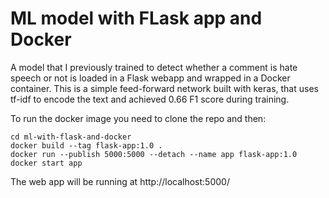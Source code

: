 # ML model with FLask app and Docker

A model that I previously trained to detect whether a comment is hate speech or not is loaded in a Flask webapp and wrapped in a Docker container.
This is a simple feed-forward network built with keras, that uses tf-idf to encode the text and achieved 0.66 F1 score during training. 

To run the docker image you need to clone the repo and then:

```
cd ml-with-flask-and-docker
docker build --tag flask-app:1.0 .
docker run --publish 5000:5000 --detach --name app flask-app:1.0
docker start app
```

The web app will be running at http://localhost:5000/
